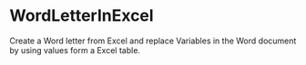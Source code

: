 # WordLetterInExcel
Create a Word letter from Excel and replace Variables in the Word document by using values form a Excel table.
